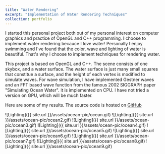 ```yaml
---
title: "Water Rendering"
excerpt: "Implementation of Water Rendering Techniques"
collection: portfolio
---
```


I started this personal project both out of my personal interest on computer graphics and practice of OpenGL and C++ programming. I choose to implement water rendering becauce I love water! Personally I enjoy swimming and I've found that the color, wave and lighting of water is beautiful. That's why I choose to implement techniques for rendering water.

This project is based on OpenGL and C++. The scene consists of one skybox, and a water surface. The water surface is just many small squares that constitue a surface, and the height of each vertex is modified to simulate waves. For wave simulation, I have implemented Gestner waves and an FFT based wave function from the famous 2002 SIGGRAPH paper "Simulating Ocean Water". It is implemented on CPU. I have not tried a version on GPU, which will be much faster.

Here are some of my results. The source code is hosted on [GitHub](https://github.com/hehao98/WaterRendering)

![Lighting]({{ site.url }}/assets/ocean-pic/ocean.gif)
![Lighting]({{ site.url }}/assets/ocean-pic/ocean2.gif)
![Lighting]({{ site.url }}/assets/ocean-pic/ocean3.gif)
![Lighting]({{ site.url }}/assets/ocean-pic/ocean4.gif)
![Lighting]({{ site.url }}/assets/ocean-pic/ocean5.gif)
![Lighting]({{ site.url }}/assets/ocean-pic/ocean6.gif)
![Lighting]({{ site.url }}/assets/ocean-pic/ocean7.gif)
![Lighting]({{ site.url }}/assets/ocean-pic/ocean8.gif)
![Lighting]({{ site.url }}/assets/ocean-pic/ocean9.gif)



